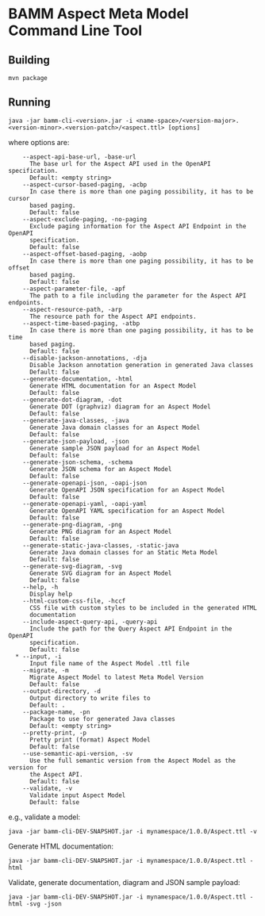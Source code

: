 # BAMM Aspect Meta Model Command Line Tool

## Building

`mvn package`

## Running

`java -jar bamm-cli-<version>.jar -i <name-space>/<version-major>.<version-minor>.<version-patch>/<aspect.ttl> [options]`

where options are:

```
    --aspect-api-base-url, -base-url
      The base url for the Aspect API used in the OpenAPI specification.
      Default: <empty string>
    --aspect-cursor-based-paging, -acbp
      In case there is more than one paging possibility, it has to be cursor 
      based paging.
      Default: false
    --aspect-exclude-paging, -no-paging
      Exclude paging information for the Aspect API Endpoint in the OpenAPI 
      specification. 
      Default: false
    --aspect-offset-based-paging, -aobp
      In case there is more than one paging possibility, it has to be offset 
      based paging.
      Default: false
    --aspect-parameter-file, -apf
      The path to a file including the parameter for the Aspect API endpoints.
    --aspect-resource-path, -arp
      The resource path for the Aspect API endpoints.
    --aspect-time-based-paging, -atbp
      In case there is more than one paging possibility, it has to be time 
      based paging.
      Default: false
    --disable-jackson-annotations, -dja
      Disable Jackson annotation generation in generated Java classes
      Default: false
    --generate-documentation, -html
      Generate HTML documentation for an Aspect Model
      Default: false
    --generate-dot-diagram, -dot
      Generate DOT (graphviz) diagram for an Aspect Model
      Default: false
    --generate-java-classes, -java
      Generate Java domain classes for an Aspect Model
      Default: false
    --generate-json-payload, -json
      Generate sample JSON payload for an Aspect Model
      Default: false
    --generate-json-schema, -schema
      Generate JSON schema for an Aspect Model
      Default: false
    --generate-openapi-json, -oapi-json
      Generate OpenAPI JSON specification for an Aspect Model
      Default: false
    --generate-openapi-yaml, -oapi-yaml
      Generate OpenAPI YAML specification for an Aspect Model
      Default: false
    --generate-png-diagram, -png
      Generate PNG diagram for an Aspect Model
      Default: false
    --generate-static-java-classes, -static-java
      Generate Java domain classes for an Static Meta Model
      Default: false
    --generate-svg-diagram, -svg
      Generate SVG diagram for an Aspect Model
      Default: false
    --help, -h
      Display help
    --html-custom-css-file, -hccf
      CSS file with custom styles to be included in the generated HTML 
      documentation 
    --include-aspect-query-api, -query-api
      Include the path for the Query Aspect API Endpoint in the OpenAPI 
      specification. 
      Default: false
  * --input, -i
      Input file name of the Aspect Model .ttl file
    --migrate, -m
      Migrate Aspect Model to latest Meta Model Version
      Default: false
    --output-directory, -d
      Output directory to write files to
      Default: .
    --package-name, -pn
      Package to use for generated Java classes
      Default: <empty string>
    --pretty-print, -p
      Pretty print (format) Aspect Model
      Default: false
    --use-semantic-api-version, -sv
      Use the full semantic version from the Aspect Model as the version for 
      the Aspect API.
      Default: false
    --validate, -v
      Validate input Aspect Model
      Default: false
```

e.g., validate a model:

`java -jar bamm-cli-DEV-SNAPSHOT.jar -i mynamespace/1.0.0/Aspect.ttl -v`

Generate HTML documentation:

`java -jar bamm-cli-DEV-SNAPSHOT.jar -i mynamespace/1.0.0/Aspect.ttl -html`

Validate, generate documentation, diagram and JSON sample payload:

`java -jar bamm-cli-DEV-SNAPSHOT.jar -i mynamespace/1.0.0/Aspect.ttl -html -svg -json`